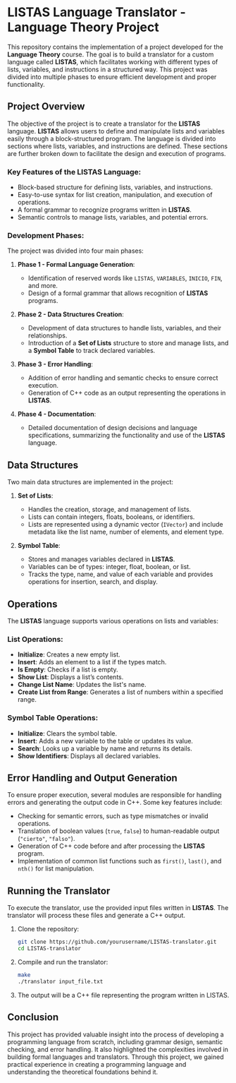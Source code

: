 # LISTAS Language Translator - Language Theory Project

This repository contains the implementation of a project developed for the **Language Theory** course. The goal is to build a translator for a custom language called **LISTAS**, which facilitates working with different types of lists, variables, and instructions in a structured way. This project was divided into multiple phases to ensure efficient development and proper functionality.

## Project Overview

The objective of the project is to create a translator for the **LISTAS** language. **LISTAS** allows users to define and manipulate lists and variables easily through a block-structured program. The language is divided into sections where lists, variables, and instructions are defined. These sections are further broken down to facilitate the design and execution of programs.

### Key Features of the **LISTAS** Language:
- Block-based structure for defining lists, variables, and instructions.
- Easy-to-use syntax for list creation, manipulation, and execution of operations.
- A formal grammar to recognize programs written in **LISTAS**.
- Semantic controls to manage lists, variables, and potential errors.

### Development Phases:
The project was divided into four main phases:
1. **Phase 1 - Formal Language Generation**:
   - Identification of reserved words like `LISTAS`, `VARIABLES`, `INICIO`, `FIN`, and more.
   - Design of a formal grammar that allows recognition of **LISTAS** programs.
   
2. **Phase 2 - Data Structures Creation**:
   - Development of data structures to handle lists, variables, and their relationships.
   - Introduction of a **Set of Lists** structure to store and manage lists, and a **Symbol Table** to track declared variables.

3. **Phase 3 - Error Handling**:
   - Addition of error handling and semantic checks to ensure correct execution.
   - Generation of C++ code as an output representing the operations in **LISTAS**.

4. **Phase 4 - Documentation**:
   - Detailed documentation of design decisions and language specifications, summarizing the functionality and use of the **LISTAS** language.

## Data Structures

Two main data structures are implemented in the project:

1. **Set of Lists**:
   - Handles the creation, storage, and management of lists.
   - Lists can contain integers, floats, booleans, or identifiers.
   - Lists are represented using a dynamic vector (`IVector`) and include metadata like the list name, number of elements, and element type.

2. **Symbol Table**:
   - Stores and manages variables declared in **LISTAS**.
   - Variables can be of types: integer, float, boolean, or list.
   - Tracks the type, name, and value of each variable and provides operations for insertion, search, and display.

## Operations

The **LISTAS** language supports various operations on lists and variables:

### List Operations:
- **Initialize**: Creates a new empty list.
- **Insert**: Adds an element to a list if the types match.
- **Is Empty**: Checks if a list is empty.
- **Show List**: Displays a list’s contents.
- **Change List Name**: Updates the list's name.
- **Create List from Range**: Generates a list of numbers within a specified range.

### Symbol Table Operations:
- **Initialize**: Clears the symbol table.
- **Insert**: Adds a new variable to the table or updates its value.
- **Search**: Looks up a variable by name and returns its details.
- **Show Identifiers**: Displays all declared variables.

## Error Handling and Output Generation

To ensure proper execution, several modules are responsible for handling errors and generating the output code in C++. Some key features include:
- Checking for semantic errors, such as type mismatches or invalid operations.
- Translation of boolean values (`true`, `false`) to human-readable output (`"cierto"`, `"falso"`).
- Generation of C++ code before and after processing the **LISTAS** program.
- Implementation of common list functions such as `first()`, `last()`, and `nth()` for list manipulation.

## Running the Translator

To execute the translator, use the provided input files written in **LISTAS**. The translator will process these files and generate a C++ output.

1. Clone the repository:
   ```bash
   git clone https://github.com/yourusername/LISTAS-translator.git
   cd LISTAS-translator
   
2. Compile and run the translator:
   ```bash
   make
   ./translator input_file.txt

3. The output will be a C++ file representing the program written in LISTAS.

## Conclusion
This project has provided valuable insight into the process of developing a programming language from scratch, including grammar design, semantic checking, and error handling. It also highlighted the complexities involved in building formal languages and translators. Through this project, we gained practical experience in creating a programming language and understanding the theoretical foundations behind it.
